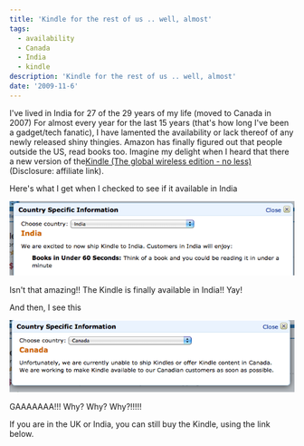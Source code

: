 ```yaml
---
title: 'Kindle for the rest of us .. well, almost'
tags:
  - availability
  - Canada
  - India
  - kindle
description: 'Kindle for the rest of us .. well, almost'
date: '2009-11-6'
---
```


I've lived in India for 27 of the 29 years of my life (moved to Canada in 2007) For almost every year for the last 15 years (that's how long I've been a gadget/tech fanatic), I have lamented the availability or lack thereof of any newly released shiny thingies. Amazon has finally figured out that people outside the US, read books too. Imagine my delight when I heard that there a new version of the[Kindle (The global wireless edition - no less)][0] (Disclosure: affiliate link).

Here's what I get when I checked to see if it available in India

![Screen shot 2009-11-06 at 10.37.48 PM](/images/Screen-shot-2009-11-06-at-10.37.48-PM1.png)

Isn't that amazing!! The Kindle is finally available in India!! Yay!

And then, I see this

![Screen shot 2009-11-06 at 10.37.37 PM](/images/Screen-shot-2009-11-06-at-10.37.37-PM.png)

GAAAAAAA!!! Why? Why? Why?!!!!!

If you are in the UK or India, you can still buy the Kindle, using the link below.



[0]: http://www.amazon.com/gp/product/B0015T963C?ie=UTF8&tag=shvelmurcom-20&linkCode=as2&camp=1789&creative=390957&creativeASIN=B0015T963C